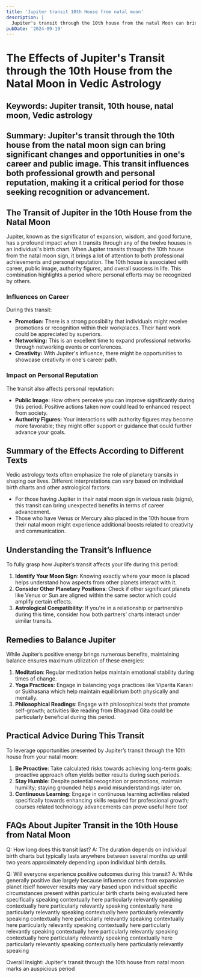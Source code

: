 ```yaml
---
title: 'Jupiter transit 10th House from natal moon'
description: |
  Jupiter's transit through the 10th house from the natal Moon can bring challenges such as loss of position, health issues, and financial difficulties. The individual may face a difficult period marked by failures in undertakings, strained relationships, and general dissatisfaction.
pubDate: '2024-09-19'
---
```


# The Effects of Jupiter's Transit through the 10th House from the Natal Moon in Vedic Astrology

## Keywords: Jupiter transit, 10th house, natal moon, Vedic astrology

## Summary: Jupiter's transit through the 10th house from the natal moon sign can bring significant changes and opportunities in one's career and public image. This transit influences both professional growth and personal reputation, making it a critical period for those seeking recognition or advancement.

## The Transit of Jupiter in the 10th House from the Natal Moon

Jupiter, known as the significator of expansion, wisdom, and good fortune, has a profound impact when it transits through any of the twelve houses in an individual's birth chart. When Jupiter transits through the 10th house from the natal moon sign, it brings a lot of attention to both professional achievements and personal reputation. The 10th house is associated with career, public image, authority figures, and overall success in life. This combination highlights a period where personal efforts may be recognized by others.

### Influences on Career

During this transit:
- **Promotion:** There is a strong possibility that individuals might receive promotions or recognition within their workplaces. Their hard work could be appreciated by superiors.
- **Networking:** This is an excellent time to expand professional networks through networking events or conferences.
- **Creativity:** With Jupiter's influence, there might be opportunities to showcase creativity in one's career path.

### Impact on Personal Reputation

The transit also affects personal reputation:
- **Public Image:** How others perceive you can improve significantly during this period. Positive actions taken now could lead to enhanced respect from society.
- **Authority Figures:** Your interactions with authority figures may become more favorable; they might offer support or guidance that could further advance your goals.

## Summary of the Effects According to Different Texts

Vedic astrology texts often emphasize the role of planetary transits in shaping our lives. Different interpretations can vary based on individual birth charts and other astrological factors:

* For those having Jupiter in their natal moon sign in various rasis (signs), this transit can bring unexpected benefits in terms of career advancement.
* Those who have Venus or Mercury also placed in the 10th house from their natal moon might experience additional boosts related to creativity and communication.

## Understanding the Transit’s Influence

To fully grasp how Jupiter’s transit affects your life during this period:
1. **Identify Your Moon Sign**: Knowing exactly where your moon is placed helps understand how aspects from other planets interact with it.
2. **Consider Other Planetary Positions**: Check if other significant planets like Venus or Sun are aligned within the same sector which could amplify certain effects.
3. **Astrological Compatibility**: If you're in a relationship or partnership during this time, consider how both partners’ charts interact under similar transits.

## Remedies to Balance Jupiter

While Jupiter’s positive energy brings numerous benefits, maintaining balance ensures maximum utilization of these energies:
1. **Meditation**: Regular meditation helps maintain emotional stability during times of change.
2. **Yoga Practices**: Engage in balancing yoga practices like Viparita Karani or Sukhasana which help maintain equilibrium both physically and mentally.
3. **Philosophical Readings**: Engage with philosophical texts that promote self-growth; activities like reading from Bhagavad Gita could be particularly beneficial during this period.

## Practical Advice During This Transit

To leverage opportunities presented by Jupiter’s transit through the 10th house from your natal moon:
1. **Be Proactive**: Take calculated risks towards achieving long-term goals; proactive approach often yields better results during such periods.
2. **Stay Humble**: Despite potential recognition or promotions, maintain humility; staying grounded helps avoid misunderstandings later on.
3. **Continuous Learning**: Engage in continuous learning activities related specifically towards enhancing skills required for professional growth; courses related technology advancements can prove useful here too!

## FAQs About Jupiter Transit in the 10th House from Natal Moon

Q: How long does this transit last?
A: The duration depends on individual birth charts but typically lasts anywhere between several months up until two years approximately depending upon individual birth details.

Q: Will everyone experience positive outcomes during this transit?
A: While generally positive due largely because influence comes from expansive planet itself however results may vary based upon individual specific circumstances present within particular birth charts being evaluated here specifically speaking contextually here particularly relevantly speaking contextually here particularly relevantly speaking contextually here particularly relevantly speaking contextually here particularly relevantly speaking contextually here particularly relevantly speaking contextually here particularly relevantly speaking contextually here particularly relevantly speaking contextually here particularly relevantly speaking contextually here particularly relevantly speaking contextually here particularly relevantly speaking contextually here particularly relevantly speaking 

Overall Insight:
Jupiter's transit through the 10th house from natal moon marks an auspicious period